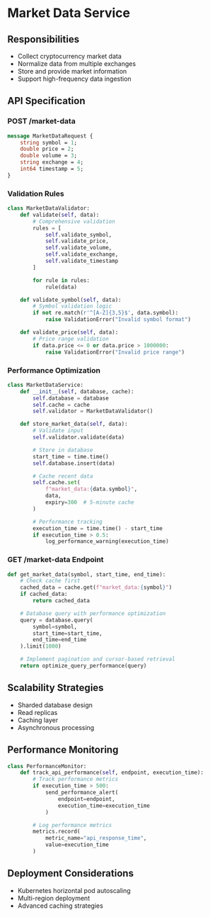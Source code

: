 # Market Data Service

## Responsibilities

- Collect cryptocurrency market data
- Normalize data from multiple exchanges
- Store and provide market information
- Support high-frequency data ingestion

## API Specification

### POST /market-data

```protobuf
message MarketDataRequest {
    string symbol = 1;
    double price = 2;
    double volume = 3;
    string exchange = 4;
    int64 timestamp = 5;
}

```

### Validation Rules

```python
class MarketDataValidator:
    def validate(self, data):
        # Comprehensive validation
        rules = [
            self.validate_symbol,
            self.validate_price,
            self.validate_volume,
            self.validate_exchange,
            self.validate_timestamp
        ]

        for rule in rules:
            rule(data)

    def validate_symbol(self, data):
        # Symbol validation logic
        if not re.match(r'^[A-Z]{3,5}$', data.symbol):
            raise ValidationError("Invalid symbol format")

    def validate_price(self, data):
        # Price range validation
        if data.price <= 0 or data.price > 1000000:
            raise ValidationError("Invalid price range")
```

### Performance Optimization

```python
class MarketDataService:
    def __init__(self, database, cache):
        self.database = database
        self.cache = cache
        self.validator = MarketDataValidator()

    def store_market_data(self, data):
        # Validate input
        self.validator.validate(data)

        # Store in database
        start_time = time.time()
        self.database.insert(data)

        # Cache recent data
        self.cache.set(
            f"market_data:{data.symbol}",
            data,
            expiry=300  # 5-minute cache
        )

        # Performance tracking
        execution_time = time.time() - start_time
        if execution_time > 0.5:
            log_performance_warning(execution_time)
```

### GET /market-data Endpoint

```python
def get_market_data(symbol, start_time, end_time):
    # Check cache first
    cached_data = cache.get(f"market_data:{symbol}")
    if cached_data:
        return cached_data

    # Database query with performance optimization
    query = database.query(
        symbol=symbol,
        start_time=start_time,
        end_time=end_time
    ).limit(1000)

    # Implement pagination and cursor-based retrieval
    return optimize_query_performance(query)

```

## Scalability Strategies

- Sharded database design
- Read replicas
- Caching layer
- Asynchronous processing

## Performance Monitoring

```python
class PerformanceMonitor:
    def track_api_performance(self, endpoint, execution_time):
        # Track performance metrics
        if execution_time > 500:
            send_performance_alert(
                endpoint=endpoint,
                execution_time=execution_time
            )

        # Log performance metrics
        metrics.record(
            metric_name="api_response_time",
            value=execution_time
        )
```

## Deployment Considerations

- Kubernetes horizontal pod autoscaling
- Multi-region deployment
- Advanced caching strategies
